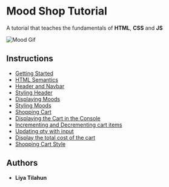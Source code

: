 # Mood Shop Tutorial

A tutorial that teaches the fundamentals of **HTML**, **CSS** and **JS**

![Mood Gif](P01-Getting-Started/assets/01_getting-started_mood.gif "mood gif")

## Instructions 

- [Getting Started](P01-Getting-Started)
- [HTML Semantics](P02-HTML-Semantics)
- [Header and Navbar](P03-Header-and-Navbar)
- [Styling Header](P04-Styling-Header)
- [Displaying Moods](P05-Displaying-Moods)
- [Styling Moods](P06-Styling-Moods-Display)
- [Shopping Cart](P07-Shopping-Cart-Tutorial)
- [Displaying the Cart in the Console](P08-Displaying-Cart-In-Console)
- [Incrementing and Decrementing cart items](P09-Incrementing-and-Decrementing-cart-items)
- [Updating qty with input](P10-Updating-qty-with-input)
- [Display the total cost of the cart](P11-Display-the-total-cost-of-the-cart)
- [Shopping Cart Style](P12-Shopping-Cart-style)

## Authors

* **Liya Tilahun** 
